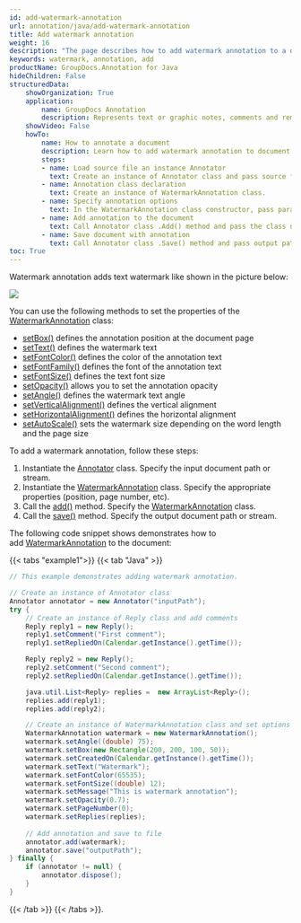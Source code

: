 ```yaml
---
id: add-watermark-annotation
url: annotation/java/add-watermark-annotation
title: Add watermark annotation
weight: 16
description: "The page describes how to add watermark annotation to a document using GroupDocs.Annotation for Java."
keywords: watermark, annotation, add
productName: GroupDocs.Annotation for Java
hideChildren: False
structuredData:
    showOrganization: True
    application:    
        name: GroupDocs Annotation
        description: Represents text or graphic notes, comments and remarks attached to a specific part of the content of the document using Java
    showVideo: False
    howTo:
        name: How to annotate a document
        description: Learn how to add watermark annotation to document step by step
        steps:
        - name: Load source file an instance Annotator
          text: Create an instance of Annotator class and pass source file path as a constructor parameter. You may specify absolute or relative file path as per your requirements. 
        - name: Annotation class declaration
          text: Create an instance of WatermarkAnnotation class.
        - name: Specify annotation options
          text: In the WatermarkAnnotation class constructor, pass parameters.
        - name: Add annotation to the document
          text: Call Annotator class .Add() method and pass the class name WatermarkAnnotation.
        - name: Save document with annotation
          text: Call Annotator class .Save() method and pass output path file.
toc: True
---
```

Watermark annotation adds text watermark like shown in the picture below:

![](/annotation/java/images/add-watermark-annotation.png)

You can use the following methods to set the properties of the [WatermarkAnnotation](https://reference.groupdocs.com/annotation/java/com.groupdocs.annotation.models.annotationmodels/watermarkannotation) class:

*   [setBox()](https://reference.groupdocs.com/annotation/java/com.groupdocs.annotation.models.annotationmodels/watermarkannotation/#setBox-com.groupdocs.annotation.models.Rectangle-) defines the annotation position at the document page
*   [setText()](https://reference.groupdocs.com/annotation/java/com.groupdocs.annotation.models.annotationmodels/watermarkannotation/#setText-java.lang.String-) defines the watermark text
*   [setFontColor()](https://reference.groupdocs.com/annotation/java/com.groupdocs.annotation.models.annotationmodels/watermarkannotation/#setFontColor-java.lang.Integer-) defines the color of the annotation text
*   [setFontFamily()](https://reference.groupdocs.com/annotation/java/com.groupdocs.annotation.models.annotationmodels/watermarkannotation/#setFontFamily-java.lang.String-) defines the font of the annotation text
*   [setFontSize()](https://reference.groupdocs.com/annotation/java/com.groupdocs.annotation.models.annotationmodels/watermarkannotation/#setFontSize-java.lang.Double-) defines the text font size
*   [setOpacity()](https://reference.groupdocs.com/annotation/java/com.groupdocs.annotation.models.annotationmodels/watermarkannotation/#setOpacity-java.lang.Double-) allows you to set the annotation opacity
*   [setAngle()](https://reference.groupdocs.com/annotation/java/com.groupdocs.annotation.models.annotationmodels/watermarkannotation/#setAngle-java.lang.Double-) defines the watermark text angle
*   [setVerticalAlignment()](https://reference.groupdocs.com/annotation/java/com.groupdocs.annotation.models.annotationmodels/watermarkannotation/#setVerticalAlignment-java.lang.Integer-)  defines the vertical alignment
*   [setHorizontalAlignment()](https://reference.groupdocs.com/annotation/java/com.groupdocs.annotation.models.annotationmodels/watermarkannotation/#setHorizontalAlignment-java.lang.Integer-) defines the horizontal alignment
*   [setAutoScale()](https://reference.groupdocs.com/annotation/java/com.groupdocs.annotation.models.annotationmodels/watermarkannotation/#setAutoScale-java.lang.Boolean-) sets the watermark size  depending on the word length and the page size

To add a watermark annotation, follow these steps:

1.   Instantiate the [Annotator](https://reference.groupdocs.com/java/annotation/com.groupdocs.annotation/Annotator) class. Specify the input document path or stream.
2.   Instantiate the [WatermarkAnnotation](https://reference.groupdocs.com/annotation/java/com.groupdocs.annotation.models.annotationmodels/watermarkannotation) class. Specify the appropriate properties (position, page number, etc).
3.   Call the [add()](https://reference.groupdocs.com/annotation/java/com.groupdocs.annotation/annotator/#add-com.groupdocs.annotation.models.annotationmodels.AnnotationBase-) method. Specify the [WatermarkAnnotation](https://reference.groupdocs.com/annotation/java/com.groupdocs.annotation.models.annotationmodels/watermarkannotation) class.
4.   Call the [save()](https://reference.groupdocs.com/annotation/java/com.groupdocs.annotation/annotator/#save--) method. Specify the output document path or stream.

  

The following code snippet shows demonstrates how to add [WatermarkAnnotation](https://reference.groupdocs.com/annotation/java/com.groupdocs.annotation.models.annotationmodels/watermarkannotation) to the document:

{{< tabs "example1">}}
{{< tab "Java" >}}
```java
// This example demonstrates adding watermark annotation.

// Create an instance of Annotator class
Annotator annotator = new Annotator("inputPath");
try {
    // Create an instance of Reply class and add comments
    Reply reply1 = new Reply();
    reply1.setComment("First comment");
    reply1.setRepliedOn(Calendar.getInstance().getTime());

    Reply reply2 = new Reply();
    reply2.setComment("Second comment");
    reply2.setRepliedOn(Calendar.getInstance().getTime());

    java.util.List<Reply> replies =  new ArrayList<Reply>();
    replies.add(reply1);
    replies.add(reply2);

    // Create an instance of WatermarkAnnotation class and set options
    WatermarkAnnotation watermark = new WatermarkAnnotation();
    watermark.setAngle((double) 75);
    watermark.setBox(new Rectangle(200, 200, 100, 50));
    watermark.setCreatedOn(Calendar.getInstance().getTime());
    watermark.setText("Watermark");
    watermark.setFontColor(65535);
    watermark.setFontSize((double) 12);
    watermark.setMessage("This is watermark annotation");
    watermark.setOpacity(0.7);
    watermark.setPageNumber(0);
    watermark.setReplies(replies);
    
    // Add annotation and save to file
    annotator.add(watermark);
    annotator.save("outputPath");
} finally {
    if (annotator != null) {
        annotator.dispose();
    }
}
```
{{< /tab >}}
{{< /tabs >}}.